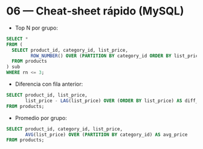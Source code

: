 # 06 — Cheat‑sheet rápido (MySQL)

- Top N por grupo:
```sql
SELECT *
FROM (
  SELECT product_id, category_id, list_price,
         ROW_NUMBER() OVER (PARTITION BY category_id ORDER BY list_price DESC) AS rn
  FROM products
) sub
WHERE rn <= 3;
```

- Diferencia con fila anterior:
```sql
SELECT product_id, list_price,
       list_price - LAG(list_price) OVER (ORDER BY list_price) AS diff_prev
FROM products;
```

- Promedio por grupo:
```sql
SELECT product_id, category_id, list_price,
       AVG(list_price) OVER (PARTITION BY category_id) AS avg_price
FROM products;
```
